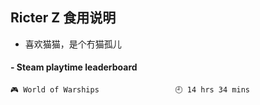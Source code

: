 ## Ricter Z 食用说明
- 喜欢猫猫，是个冇猫孤儿

<!-- steam-box start -->
#### - Steam playtime leaderboard
```text
🎮 World of Warships                 🕘 14 hrs 34 mins
```
<!-- Powered by https://github.com/YouEclipse/steam-box . -->
<!-- steam-box end -->
